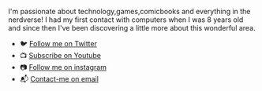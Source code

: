 I'm passionate about technology,games,comicbooks and everything in the nerdverse! I had my first contact with computers when I was 8 years old and since then I've been discovering a little more about this wonderful area.

<ul dir="auto">
        <li>
          <g-emoji class="g-emoji" alias="bird" fallback-src="https://github.githubassets.com/images/icons/emoji/unicode/1f426.png">🐦</g-emoji> <a href="https://twitter.com/bruxomoro" rel="nofollow">Follow me on Twitter</a>
        </li>
        <li>
          <g-emoji class="g-emoji" alias="tv" fallback-src="https://github.githubassets.com/images/icons/emoji/unicode/1f4fa.png">📺</g-emoji> <a href="https://www.youtube.com/@elmorisco" rel="nofollow">Subscribe on Youtube</a>
        </li>
        <li>
          📷 <a href="https://www.instagram.com/@elmorisco" rel="nofollow">Follow me on instagram</a>
        </li>
        <li>
          <g-emoji class="g-emoji" alias="mailbox_with_mail" fallback-src="https://github.githubassets.com/images/icons/emoji/unicode/1f4ec.png">📬</g-emoji> <a href="mailto:duoteixeirabr@gmail.com">Contact-me on email</a>
        </li>
      </ul>
